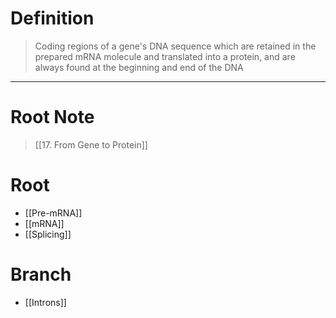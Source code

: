 # Definition
>Coding regions of a gene's DNA sequence which are retained in the prepared mRNA molecule and translated into a protein, and are always found at the beginning and end of the DNA
***
# Root Note
> [[17. From Gene to Protein]]
# Root
- [[Pre-mRNA]]
- [[mRNA]]
- [[Splicing]]
# Branch
- [[Introns]]